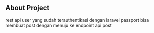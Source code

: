 ## About Project

rest api user yang sudah terauthentikasi dengan laravel passport bisa membuat post dengan menuju ke endpoint api post
